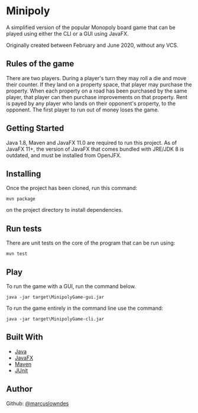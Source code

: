 # Minipoly

A simplified version of the popular Monopoly board game that can be played using either the CLI or a GUI using JavaFX.

Originally created between February and June 2020, without any VCS.


## Rules of the game

There are two players. During a player's turn they may roll a die and move their counter. If they land on a property space, that player may purchase the property. When each property on a road has been purchased by the same player, that player can then purchase improvements on that property. Rent is payed by any player who lands on their opponent's property, to the opponent. The first player to run out of money loses the game.


## Getting Started

Java 1.8, Maven and JavaFX 11.0 are required to run this project. As of JavaFX 11+, the version of JavaFX that comes bundled with JRE/JDK 8 is outdated, and must be installed from OpenJFX.


## Installing

Once the project has been cloned, run this command:

    mvn package

on the project directory to install dependencies.


## Run tests

There are unit tests on the core of the program that can be run using:

    mvn test


## Play


To run the game with a GUI, run the command below.

    java -jar target\MinipolyGame-gui.jar

To run the game entirely in the command line use the command:

    java -jar target\MinipolyGame-cli.jar


<!-- ## Known Bugs

- In many  places where there is a `£` symbol, it has been corrupted and become `Â£` in both the CLI and GUI versions of the game, however this does not affect gameplay.-->


## Built With

- [Java](https://www.java.com)
- [JavaFX](https://openjfx.io/)
- [Maven](https://maven.apache.org)
- [JUnit](http://junit.org)


## Author

Github: [@marcuslowndes](https://github.com/marcuslowndes)

